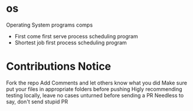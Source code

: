 # os
Operating System programs comps
- First come first serve process scheduling program 
- Shortest job first process scheduling program
# Contributions Notice
Fork the repo
Add Comments and let others know what you did
Make sure put your files in appropriate folders before pushing
Higly recommending testing locally, leave no cases unturned before sending a PR
Needless to say, don't send stupid PR
